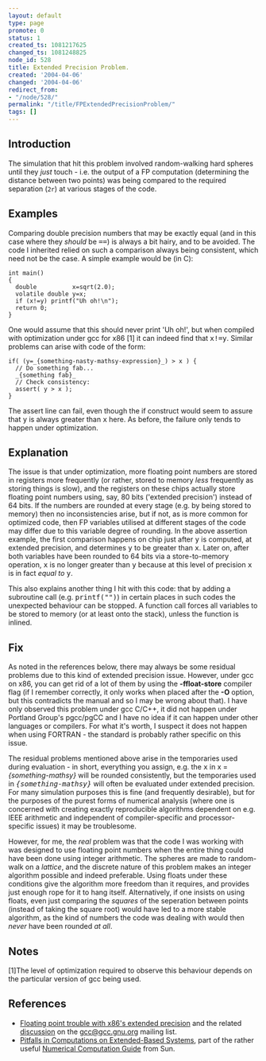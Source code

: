 ```yaml
---
layout: default
type: page
promote: 0
status: 1
created_ts: 1081217625
changed_ts: 1081248825
node_id: 528
title: Extended Precision Problem.
created: '2004-04-06'
changed: '2004-04-06'
redirect_from:
- "/node/528/"
permalink: "/title/FPExtendedPrecisionProblem/"
tags: []
---
```

## Introduction
The simulation that hit this problem involved random-walking hard spheres until they _just_ touch - i.e. the output of a FP computation (determining the distance between two points) was being compared to the required separation (`2r`) at various stages of the code.

## Examples
Comparing double precision numbers that may be exactly equal (and in this case where they _should_ be <tt>==</tt>) is always a bit hairy, and to be avoided.  The code I inherited relied on such a comparison always being consistent, which need not be the case.  A simple example would be (in C):

    int main()
    {
      double          x=sqrt(2.0);
      volatile double y=x;
      if (x!=y) printf("Uh oh!\n");
      return 0;
    }

One would assume that this should never print 'Uh oh!', but when compiled with optimization under gcc for x86 [1] it can indeed find that <tt>x!=y</tt>. Similar problems can arise with code of the form:

    if( (y=_{something-nasty-mathsy-expression}_) > x ) {
      // Do something fab...
      _{something fab}_
      // Check consistency:
      assert( y > x );
    }

The assert line can fail, even though the if construct would seem to assure that <tt>y</tt> is always greater than <tt>x</tt> here.  As before, the failure only tends to happen under optimization.

## Explanation
The issue is that under optimization, more floating point numbers are stored in registers more frequently (or rather, stored to memory _less_ frequently as storing things is slow), and the registers on these chips actually store floating point numbers using, say, 80 bits ('extended precision') instead of 64 bits.  If the numbers are rounded at every stage (e.g. by being stored to memory) then no inconsistencies arise, but if not, as is more common for optimized code, then FP variables utilised at different stages of the code may differ due to this variable degree of rounding.  In the above assertion example, the first comparison happens on chip just after <tt>y</tt> is computed, at extended precision, and determines <tt>y</tt> to be greater than <tt>x</tt>.  Later on, after both variables have been rounded to 64 bits via a store-to-memory operation, <tt>x</tt> is no longer greater than <tt>y</tt> because at this level of precision <tt>x</tt> is in fact _equal to_ <tt>y</tt>.

This also explains another thing I hit with this code: that by adding a subroutine call (e.g. <tt>printf("")</tt>) in certain places in such codes the unexpected behaviour can be stopped.  A function call forces all variables to be stored to memory (or at least onto the stack), unless the function is inlined.

## Fix
As noted in the references below, there may always be some residual problems due to this kind of extended precision issue.  However, under gcc on x86, you can get rid of a lot of them by using the __-ffloat-store__ compiler flag (if I remember correctly, it only works when placed after the __-O__ option, but this contradicts the manual and so I may be wrong about that).  I have only observed this problem under gcc C/C++, it did not happen under Portland Group's pgcc/pgCC and I have no idea if it can happen under other languages or compilers.  For what it's worth, I suspect it does not happen when using FORTRAN - the standard is probably rather specific on this issue.

The residual problems mentioned above arise in the temporaries used during evaluation - in short, everything you assign, e.g. the <tt>x</tt> in 
    x = _{something-mathsy}_
will be rounded consistently, but the temporaries used in <tt>_{something-mathsy}_</tt> will often be evaluated under extended precision.  For many simulation purposes this is fine (and frequently desirable), but for the purposes of the purest forms of numerical analysis (where one is concerned with creating exactly reproducible algorithms dependent on e.g. IEEE arithmetic and independent of compiler-specific and processor-specific issues) it may be troublesome.

However, for me, the _real_ problem was that the code I was working with was designed to use floating point numbers when the entire thing could have been done using integer arithmetic.  The spheres are made to random-walk on a _lattice_, and the discrete nature of this problem makes an integer algorithm possible and indeed preferable.  Using floats under these conditions give the algorithm more freedom than it requires, and provides just enough rope for it to hang itself.  Alternatively, if one insists on using floats, even just comparing the _squares_ of the seperation between points (instead of taking the square root) would have led to a more stable algorithm, as the kind of numbers the code was dealing with would then _never_ have been rounded _at all_.

##  Notes
[1]The level of optimization required to observe this behaviour depends on the particular version of gcc being used.

## References
* <a href="http://gcc.gnu.org/ml/gcc/2003-08/msg01183.html">Floating point trouble with x86's extended precision</a> and the related <a href="http://gcc.gnu.org/ml/gcc/2003-08/threads.html#01230">discussion</a> on the gcc@gcc.gnu.org mailing list.
* <a href="http://www.litho.ucalgary.ca/opt/SPRO/common/ug/goldberg1.doc.html#3377">Pitfalls in Computations on Extended-Based Systems</a>, part of the rather useful <a href="http://www.litho.ucalgary.ca/opt/SPRO/common/ug/index.html">Numerical Computation Guide</a> from Sun.
